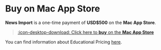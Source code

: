 # Buy on Mac App Store

**News Import** is a one-time payment of **USD$500** on the **Mac App Store**.

> [:icon-desktop-download: Click here to **buy** on the **Mac App Store**](https://apps.apple.com/au/app/news-import/id6504506621?mt=12)

You can find information about Educational Pricing [here](/educational/).